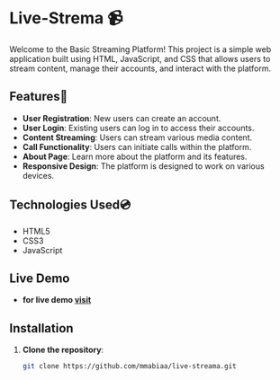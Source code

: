 # Live-Strema 📹

Welcome to the Basic Streaming Platform! This project is a simple web application built using HTML, JavaScript, and CSS that allows users to stream content, manage their accounts, and interact with the platform.

## Features🪽

- **User Registration**: New users can create an account.
- **User Login**: Existing users can log in to access their accounts.
- **Content Streaming**: Users can stream various media content.
- **Call Functionality**: Users can initiate calls within the platform.
- **About Page**: Learn more about the platform and its features.
- **Responsive Design**: The platform is designed to work on various devices.

## Technologies Used💿

- HTML5
- CSS3
- JavaScript

## Live Demo
- **for live demo [visit](https://live-streama.vercel.app)**
 

## Installation

1. **Clone the repository**:
   ```bash
   git clone https://github.com/mmabiaa/live-streama.git
